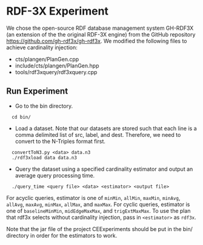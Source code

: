 # RDF-3X Experiment

We chose the open-source RDF database management system GH-RDF3X (an extension of the the original RDF-3X engine) from the GitHub repository https://github.com/gh-rdf3x/gh-rdf3x.
We modified the following files to achieve cardinality injection:
  * cts/plangen/PlanGen.cpp
  * include/cts/plangen/PlanGen.hpp
  * tools/rdf3xquery/rdf3xquery.cpp

## Run Experiment
* Go to the bin directory.
```
  cd bin/
```
* Load a dataset. Note that our datasets are stored such that each line is a comma delimited list of src, label, and dest. Therefore, we need to convert <data> to the N-Triples format first.
```
  convertToN3.py <data> data.n3
  ./rdf3xload data data.n3
```
* Query the dataset using a specified cardinality estimator and output an average query processing time.
```
  ./query_time <query file> <data> <estimator> <output file>
```
  For acyclic queries, estimator is one of ```minMin```, ```allMin```, ```maxMin```, ```minAvg```, ```allAvg```, ```maxAvg```, ```minMax```, ```allMax```, and ```maxMax```.
  For cyclic queries, estimator is one of ```baselineMinMin```, ```midEdgeMaxMax```, and ```trigExtMaxMax```. To use the plan that rdf3x selects without cardinality injection, pass in ```<estimator>``` as ```rdf3x```.
 
 Note that the jar file of the project CEExperiments should be put in the bin/ directory in order for the estimators to work.
